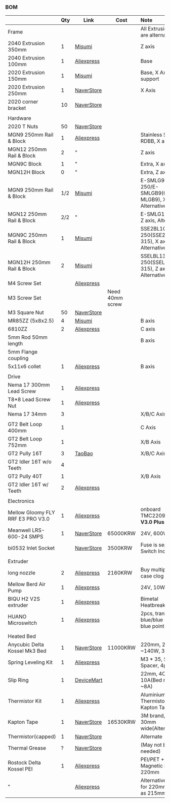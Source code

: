 ### BOM


|                                   | Qty | Link                                                                                                                                                                                                                                                                                                                                                                                                                                 | Cost            | Note                                               |
| :---------------------------------- | ----- | -------------------------------------------------------------------------------------------------------------------------------------------------------------------------------------------------------------------------------------------------------------------------------------------------------------------------------------------------------------------------------------------------------------------------------------- | ----------------- | :--------------------------------------------------- |
| Frame                             |     |                                                                                                                                                                                                                                                                                                                                                                                                                                      |                 | All Extrusion links are alternatives.              |
| 2040 Extrusion 350mm              | 1   | [Misumi](https://kr.misumi-ec.com/vona2/detail/110302684350/)                                                                                                                                                                                                                                                                                                                                                                        |                 | Z axis                                             |
| 2040 Extrusion 100mm              | 1   | [Aliexpress](https://a.aliexpress.com/_oBLc86v)                                                                                                                                                                                                                                                                                                                                                                                      |                 | Base                                               |
| 2020 Extrusion 150mm              | 1   | [Misumi](https://kr.misumi-ec.com/vona2/detail/110302683830/)                                                                                                                                                                                                                                                                                                                                                                        |                 | Base, X Axis support                               |
| 2020 Extrusion 250mm              | 1   | [NaverStore](https://naver.me/xAFwfBdP)                                                                                                                                                                                                                                                                                                                                                                                              |                 | X Axis                                             |
| 2020 corner bracket               | 10  | [NaverStore](https://naver.me/xTbqb66X)                                                                                                                                                                                                                                                                                                                                                                                              |                 |                                                    |
|                                   |     |                                                                                                                                                                                                                                                                                                                                                                                                                                      |                 |                                                    |
| Hardware                          |     |                                                                                                                                                                                                                                                                                                                                                                                                                                      |                 |                                                    |
| 2020 T Nuts                       | 50  | [NaverStore](https://naver.me/xAFwfBdP)                                                                                                                                                                                                                                                                                                                                                                                              |                 |                                                    |
| MGN9 250mm Rail & Block           | 1   | [Aliexpress](https://a.aliexpress.com/_omnpQO7)                                                                                                                                                                                                                                                                                                                                                                                      |                 | Stainless Steel, RDBB, X axis                      |
| MGN12 250mm Rail & Block          | 2   | "                                                                                                                                                                                                                                                                                                                                                                                                                                    |                 | Z axis                                             |
| MGN9C Block                       | 1   | "                                                                                                                                                                                                                                                                                                                                                                                                                                    |                 | Extra, X axis                                      |
| MGN12H Block                      | 0   | "                                                                                                                                                                                                                                                                                                                                                                                                                                    |                 | Extra, Z axis                                      |
| MGN9 250mm Rail & Block           | 1/2 | [Misumi](https://kr.misumi-ec.com/vona2/detail/110310458729/)                                                                                                                                                                                                                                                                                                                                                                        |                 | E-SMLG9-250/E-SMLGB9(C-MLGB9), X axis, Alternative |
| MGN12 250mm Rail & Block          | 2/2 | "                                                                                                                                                                                                                                                                                                                                                                                                                                    |                 | E-SMLG12-250, Z axis, Alternative                  |
| MGN9C 250mm Rail & Block          | 1   | [Misumi](https://kr.misumi-ec.com/vona2/detail/110302586530/)                                                                                                                                                                                                                                                                                                                                                                        |                 | SSE2BL10-250(SSE2B10-315), X axis, Alternative     |
| MGN12H 250mm Rail & Block         | 2   | [Misumi](https://kr.misumi-ec.com/vona2/detail/110302586710/)                                                                                                                                                                                                                                                                                                                                                                        |                 | SSELBL13-250(SSELB13-315), Z axis, Alternative     |
| M4 Screw Set                      |     | [Aliexpress](https://www.aliexpress.us/item/1005002109863123.html?spm=a2g0o.productlist.main.17.7fe82c812tBHeu&algo_pvid=9b3adcc2-eaa7-49f5-827b-65c76ebec4ab&algo_exp_id=9b3adcc2-eaa7-49f5-827b-65c76ebec4ab-8&pdp_npi=4%40dis%21USD%2114.98%218.24%21%21%2114.98%218.24%21%402101364217218106530737554e0d29%2112000018775202479%21sea%21HK%213408833611%21&curPageLogUid=3mmH5TGniEUf&utparam-url=scene%3Asearch%7Cquery_from%3A) |                 |                                                    |
| M3 Screw Set                      |     |                                                                                                                                                                                                                                                                                                                                                                                                                                      | Need 40mm screw |                                                    |
| M3 Square Nut                     | 50  | [NaverStore](https://naver.me/GGuqa2r7)                                                                                                                                                                                                                                                                                                                                                                                              |                 |                                                    |
| MR85ZZ (5x8x2.5)                  | 4   | [Misumi](https://kr.misumi-ec.com/vona2/detail/221005552990/?HissuCode=MR85ZZ)                                                                                                                                                                                                                                                                                                                                                       |                 | B axis                                             |
| 6810ZZ                            | 2   | [Aliexpress](https://www.aliexpress.us/item/32862403898.html?spm=a2g0o.productlist.main.3.28051f017e5Tbz&algo_pvid=e4d6ce69-5943-4ac6-adf3-921e6b8d509a&algo_exp_id=e4d6ce69-5943-4ac6-adf3-921e6b8d509a-1&pdp_npi=4%40dis%21USD%215.39%214.31%21%21%215.39%214.31%21%402140e84617218120288452517e1693%2165529151447%21sea%21HK%213408833611%21X&curPageLogUid=G0ytiQ8Lm1Mz&utparam-url=scene%3Asearch%7Cquery_from%3A)              |                 | C axis                                             |
| 5mm Rod 50mm length               |     |                                                                                                                                                                                                                                                                                                                                                                                                                                      |                 | B axis                                             |
| 5mm Flange coupling               |     |                                                                                                                                                                                                                                                                                                                                                                                                                                      |                 |                                                    |
| 5x11x6 collet                     | 1   | [Aliexpress](https://www.aliexpress.com/item/1005005687346657.html?spm=a2g0o.order_list.order_list_main.270.6df81802pwJpHi)                                                                                                                                                                                                                                                                                                          |                 | B axis                                             |
|                                   |     |                                                                                                                                                                                                                                                                                                                                                                                                                                      |                 |                                                    |
| Drive                             |     |                                                                                                                                                                                                                                                                                                                                                                                                                                      |                 |                                                    |
| Nema 17 300mm Lead Screw          | 1   | [Aliexpress](https://www.aliexpress.us/item/1005005575285492.html?spm=a2g0o.productlist.0.0.5d017e8aeZHkcO&mp=1&gatewayAdapt=glo2usa)                                                                                                                                                                                                                                                                                                |                 |                                                    |
| T8\*8 Lead Screw Nut              | 1   | [Aliexpress](https://www.aliexpress.us/item/32957828816.html?pdp_npi=3%40dis%21USD%21%21US%20%240.80%21%21%21%21%21%4021410c4117218088288495225e8dd8%21%21im%21%21&gatewayAdapt=glo2usa)                                                                                                                                                                                                                                             |                 |                                                    |
| Nema 17 34mm                      | 3   |                                                                                                                                                                                                                                                                                                                                                                                                                                      |                 | X/B/C Axis                                         |
|                                   |     |                                                                                                                                                                                                                                                                                                                                                                                                                                      |                 |                                                    |
| GT2 Belt Loop 400mm               | 1   |                                                                                                                                                                                                                                                                                                                                                                                                                                      |                 | C Axis                                             |
| GT2 Belt Loop 752mm               | 1   |                                                                                                                                                                                                                                                                                                                                                                                                                                      |                 | X/B Axis                                           |
| GT2 Pully 16T                     | 3   | [TaoBao](https://e.tb.cn/h.TQ1ktN3yCzzM9IA?tk=SfhbeX7y4nz)                                                                                                                                                                                                                                                                                                                                                                           |                 | X/B/C Axis                                         |
| GT2 Idler 16T w/o Teeth           | 4   |                                                                                                                                                                                                                                                                                                                                                                                                                                      |                 |                                                    |
| GT2 Pully 40T                     | 1   |                                                                                                                                                                                                                                                                                                                                                                                                                                      |                 | X/B Axis                                           |
| GT2 Idler 16T w/ Teeth            | 2   | [Aliexpress](https://www.aliexpress.us/item/32817328238.html?spm=a2g0o.productlist.main.1.154a6eafY9AYrN&algo_pvid=2e5559f6-0e2b-4699-af66-2900a6241a77&algo_exp_id=2e5559f6-0e2b-4699-af66-2900a6241a77-0&pdp_npi=4%40dis%21USD%210.83%210.80%21%21%210.83%210.80%21%402141069c17218103868312197ecd23%2112000030774036536%21sea%21HK%213408833611%21&curPageLogUid=WzjkJAxiIMiS&utparam-url=scene%3Asearch%7Cquery_from%3A)         |                 |                                                    |
|                                   |     |                                                                                                                                                                                                                                                                                                                                                                                                                                      |                 |                                                    |
| Electronics                       |     |                                                                                                                                                                                                                                                                                                                                                                                                                                      |                 |                                                    |
| Mellow Gloomy FLY RRF E3 PRO V3.0 | 1   | [Aliexpress](https://a.aliexpress.com/_oowFa4x)                                                                                                                                                                                                                                                                                                                                                                                      |                 | onboard TMC2209,**Board V3.0 Plus 31865**          |
| Meanwell LRS-600-24 SMPS          | 1   | [NaverStore](https://naver.me/57ViGTUl)                                                                                                                                                                                                                                                                                                                                                                                              | 65000KRW        | 24V, 600W                                          |
| bi0532 Inlet Socket               |     | [NaverStore](https://naver.me/F74zonIe)                                                                                                                                                                                                                                                                                                                                                                                              | 3500KRW         | Fuse is separate, Switch Included                  |
|                                   |     |                                                                                                                                                                                                                                                                                                                                                                                                                                      |                 |                                                    |
| Extruder                          |     |                                                                                                                                                                                                                                                                                                                                                                                                                                      |                 |                                                    |
| long nozzle                       | 2   | [Aliexpress](https://a.aliexpress.com/_oFF1uXZ)                                                                                                                                                                                                                                                                                                                                                                                      | 2160KRW         | Buy multiple in case clog                          |
| Mellow Berd Air Pump              | 1   | [Aliexpress](https://a.aliexpress.com/_omC11WL)                                                                                                                                                                                                                                                                                                                                                                                      |                 | 24V, 10W                                           |
| BIQU H2 V2S extruder              | 1   | [Aliexpress](https://a.aliexpress.com/_oEYMTRd)                                                                                                                                                                                                                                                                                                                                                                                      |                 | Bimetal Heatbreak, ~ABS                            |
| HUANO Microswitch                 | 1   | [Aliexpress](https://a.aliexpress.com/_omcsWvt)                                                                                                                                                                                                                                                                                                                                                                                      |                 | 2pcs, transparent blue/blue shell blue point       |
|                                   |     |                                                                                                                                                                                                                                                                                                                                                                                                                                      |                 |                                                    |
| Heated Bed                        |     |                                                                                                                                                                                                                                                                                                                                                                                                                                      |                 |                                                    |
| Anycubic Delta Kossel Mk3 Bed     | 1   | [NaverStore](https://naver.me/FJbm7O77)                                                                                                                                                                                                                                                                                                                                                                                              | 11000KRW        | 220mm, 24V, ~140W, 3hole                           |
| Spring Leveling Kit               | 1   | [Aliexpress](https://a.aliexpress.com/_oBRfAUP)                                                                                                                                                                                                                                                                                                                                                                                      |                 | M3 * 35, Slilcone Spacer, 4pcs                     |
| Slip Ring                         | 1   | [DeviceMart](https://www.devicemart.co.kr/goods/view?no=12511694)                                                                                                                                                                                                                                                                                                                                                                    |                 | 22mm, 4CH, 10A(Bed requires ~8A)                   |
| Thermistor Kit                    | 1   | [Aliexpress](https://a.aliexpress.com/_oDTzoyn)                                                                                                                                                                                                                                                                                                                                                                                      |                 | Aluminium Tape, Thermistor(100K), Kapton Tape      |
| Kapton Tape                       | 1   | [NaverStore](https://naver.me/5vcUNuUP)                                                                                                                                                                                                                                                                                                                                                                                              | 16530KRW        | 3M brand, 33m, 30mm wide(Alternate)                |
| Thermistor(capped)                | 1   | [NaverStore](https://naver.me/5X5lIw2A)                                                                                                                                                                                                                                                                                                                                                                                              |                 | Alternate                                          |
| Thermal Grease                    | ?   | [NaverStore](https://naver.me/FVexoag7)                                                                                                                                                                                                                                                                                                                                                                                              |                 | (May not be needed)                                |
| Rostock Delta Kossel PEI          | 1   | [Aliexpress](https://a.aliexpress.com/_oCuGFER)                                                                                                                                                                                                                                                                                                                                                                                      |                 | PEI/PET + Magnetic Sheet, 220mm                    |
| "                                 |     | [Aliexpress](https://a.aliexpress.com/_ok4sJY3)                                                                                                                                                                                                                                                                                                                                                                                      |                 | Alternative, ask for 220mm(order as 215mm)         |

